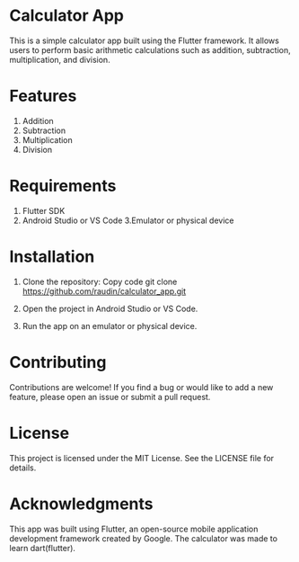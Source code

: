 # Calculator App
This is a simple calculator app built using the Flutter framework. It allows users to perform basic arithmetic calculations such as addition, subtraction, multiplication, and division.

# Features
1. Addition
2. Subtraction
3. Multiplication
4. Division
# Requirements
1. Flutter SDK
2. Android Studio or VS Code
3.Emulator or physical device
# Installation
1. Clone the repository:
 Copy code
 git clone https://github.com/raudin/calculator_app.git
2. Open the project in Android Studio or VS Code.

3. Run the app on an emulator or physical device.

# Contributing
Contributions are welcome! If you find a bug or would like to add a new feature, please open an issue or submit a pull request.

# License
This project is licensed under the MIT License. See the LICENSE file for details.

# Acknowledgments
This app was built using Flutter, an open-source mobile application development framework created by Google.
The calculator was made to learn dart(flutter).

